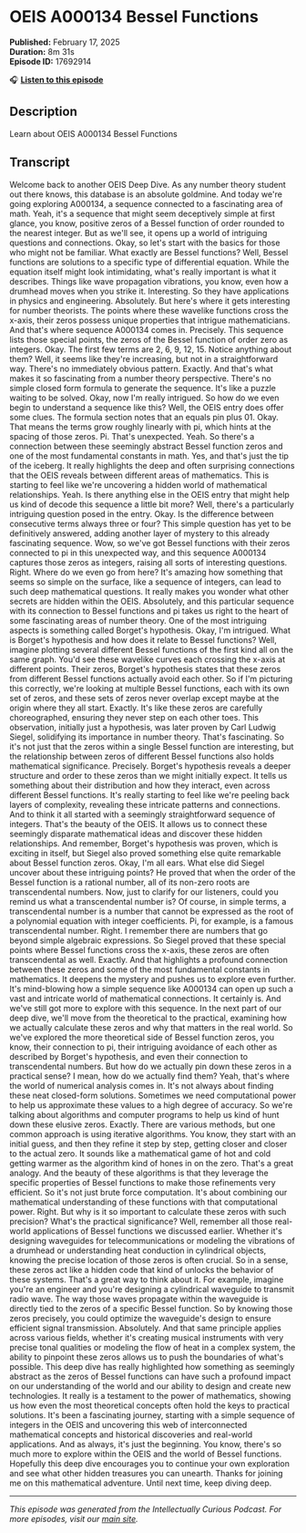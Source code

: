 # OEIS A000134 Bessel Functions

**Published:** February 17, 2025  
**Duration:** 8m 31s  
**Episode ID:** 17692914

🎧 **[Listen to this episode](https://intellectuallycurious.buzzsprout.com/2529712/episodes/17692914-oeis-a000134-bessel-functions)**

## Description

Learn about OEIS A000134 Bessel Functions

## Transcript

Welcome back to another OEIS Deep Dive. As any number theory student out there knows, this database is an absolute goldmine. And today we're going exploring A000134, a sequence connected to a fascinating area of math. Yeah, it's a sequence that might seem deceptively simple at first glance, you know, positive zeros of a Bessel function of order rounded to the nearest integer. But as we'll see, it opens up a world of intriguing questions and connections. Okay, so let's start with the basics for those who might not be familiar. What exactly are Bessel functions? Well, Bessel functions are solutions to a specific type of differential equation. While the equation itself might look intimidating, what's really important is what it describes. Things like wave propagation vibrations, you know, even how a drumhead moves when you strike it. Interesting. So they have applications in physics and engineering. Absolutely. But here's where it gets interesting for number theorists. The points where these wavelike functions cross the x-axis, their zeros possess unique properties that intrigue mathematicians. And that's where sequence A000134 comes in. Precisely. This sequence lists those special points, the zeros of the Bessel function of order zero as integers. Okay. The first few terms are 2, 6, 9, 12, 15. Notice anything about them? Well, it seems like they're increasing, but not in a straightforward way. There's no immediately obvious pattern. Exactly. And that's what makes it so fascinating from a number theory perspective. There's no simple closed form formula to generate the sequence. It's like a puzzle waiting to be solved. Okay, now I'm really intrigued. So how do we even begin to understand a sequence like this? Well, the OEIS entry does offer some clues. The formula section notes that an equals pin plus 01. Okay. That means the terms grow roughly linearly with pi, which hints at the spacing of those zeros. Pi. That's unexpected. Yeah. So there's a connection between these seemingly abstract Bessel function zeros and one of the most fundamental constants in math. Yes, and that's just the tip of the iceberg. It really highlights the deep and often surprising connections that the OEIS reveals between different areas of mathematics. This is starting to feel like we're uncovering a hidden world of mathematical relationships. Yeah. Is there anything else in the OEIS entry that might help us kind of decode this sequence a little bit more? Well, there's a particularly intriguing question posed in the entry. Okay. Is the difference between consecutive terms always three or four? This simple question has yet to be definitively answered, adding another layer of mystery to this already fascinating sequence. Wow, so we've got Bessel functions with their zeros connected to pi in this unexpected way, and this sequence A000134 captures those zeros as integers, raising all sorts of interesting questions. Right. Where do we even go from here? It's amazing how something that seems so simple on the surface, like a sequence of integers, can lead to such deep mathematical questions. It really makes you wonder what other secrets are hidden within the OEIS. Absolutely, and this particular sequence with its connection to Bessel functions and pi takes us right to the heart of some fascinating areas of number theory. One of the most intriguing aspects is something called Borget's hypothesis. Okay, I'm intrigued. What is Borget's hypothesis and how does it relate to Bessel functions? Well, imagine plotting several different Bessel functions of the first kind all on the same graph. You'd see these wavelike curves each crossing the x-axis at different points. Their zeros, Borget's hypothesis states that these zeros from different Bessel functions actually avoid each other. So if I'm picturing this correctly, we're looking at multiple Bessel functions, each with its own set of zeros, and these sets of zeros never overlap except maybe at the origin where they all start. Exactly. It's like these zeros are carefully choreographed, ensuring they never step on each other toes. This observation, initially just a hypothesis, was later proven by Carl Ludwig Siegel, solidifying its importance in number theory. That's fascinating. So it's not just that the zeros within a single Bessel function are interesting, but the relationship between zeros of different Bessel functions also holds mathematical significance. Precisely. Borget's hypothesis reveals a deeper structure and order to these zeros than we might initially expect. It tells us something about their distribution and how they interact, even across different Bessel functions. It's really starting to feel like we're peeling back layers of complexity, revealing these intricate patterns and connections. And to think it all started with a seemingly straightforward sequence of integers. That's the beauty of the OEIS. It allows us to connect these seemingly disparate mathematical ideas and discover these hidden relationships. And remember, Borget's hypothesis was proven, which is exciting in itself, but Siegel also proved something else quite remarkable about Bessel function zeros. Okay, I'm all ears. What else did Siegel uncover about these intriguing points? He proved that when the order of the Bessel function is a rational number, all of its non-zero roots are transcendental numbers. Now, just to clarify for our listeners, could you remind us what a transcendental number is? Of course, in simple terms, a transcendental number is a number that cannot be expressed as the root of a polynomial equation with integer coefficients. Pi, for example, is a famous transcendental number. Right. I remember there are numbers that go beyond simple algebraic expressions. So Siegel proved that these special points where Bessel functions cross the x-axis, these zeros are often transcendental as well. Exactly. And that highlights a profound connection between these zeros and some of the most fundamental constants in mathematics. It deepens the mystery and pushes us to explore even further. It's mind-blowing how a simple sequence like A000134 can open up such a vast and intricate world of mathematical connections. It certainly is. And we've still got more to explore with this sequence. In the next part of our deep dive, we'll move from the theoretical to the practical, examining how we actually calculate these zeros and why that matters in the real world. So we've explored the more theoretical side of Bessel function zeros, you know, their connection to pi, their intriguing avoidance of each other as described by Borget's hypothesis, and even their connection to transcendental numbers. But how do we actually pin down these zeros in a practical sense? I mean, how do we actually find them? Yeah, that's where the world of numerical analysis comes in. It's not always about finding these neat closed-form solutions. Sometimes we need computational power to help us approximate these values to a high degree of accuracy. So we're talking about algorithms and computer programs to help us kind of hunt down these elusive zeros. Exactly. There are various methods, but one common approach is using iterative algorithms. You know, they start with an initial guess, and then they refine it step by step, getting closer and closer to the actual zero. It sounds like a mathematical game of hot and cold getting warmer as the algorithm kind of hones in on the zero. That's a great analogy. And the beauty of these algorithms is that they leverage the specific properties of Bessel functions to make those refinements very efficient. So it's not just brute force computation. It's about combining our mathematical understanding of these functions with that computational power. Right. But why is it so important to calculate these zeros with such precision? What's the practical significance? Well, remember all those real-world applications of Bessel functions we discussed earlier. Whether it's designing waveguides for telecommunications or modeling the vibrations of a drumhead or understanding heat conduction in cylindrical objects, knowing the precise location of those zeros is often crucial. So in a sense, these zeros act like a hidden code that kind of unlocks the behavior of these systems. That's a great way to think about it. For example, imagine you're an engineer and you're designing a cylindrical waveguide to transmit radio wave. The way those waves propagate within the waveguide is directly tied to the zeros of a specific Bessel function. So by knowing those zeros precisely, you could optimize the waveguide's design to ensure efficient signal transmission. Absolutely. And that same principle applies across various fields, whether it's creating musical instruments with very precise tonal qualities or modeling the flow of heat in a complex system, the ability to pinpoint these zeros allows us to push the boundaries of what's possible. This deep dive has really highlighted how something as seemingly abstract as the zeros of Bessel functions can have such a profound impact on our understanding of the world and our ability to design and create new technologies. It really is a testament to the power of mathematics, showing us how even the most theoretical concepts often hold the keys to practical solutions. It's been a fascinating journey, starting with a simple sequence of integers in the OEIS and uncovering this web of interconnected mathematical concepts and historical discoveries and real-world applications. And as always, it's just the beginning. You know, there's so much more to explore within the OEIS and the world of Bessel functions. Hopefully this deep dive encourages you to continue your own exploration and see what other hidden treasures you can unearth. Thanks for joining me on this mathematical adventure. Until next time, keep diving deep.

---
*This episode was generated from the Intellectually Curious Podcast. For more episodes, visit our [main site](https://intellectuallycurious.buzzsprout.com).*
